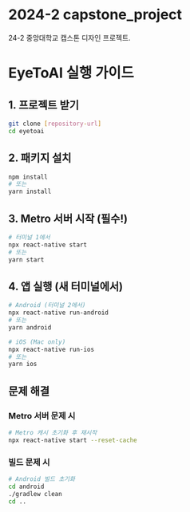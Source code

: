 # 2024-2 capstone_project

24-2 중앙대학교 캡스톤 디자인 프로젝트. 

# EyeToAI 실행 가이드

## 1. 프로젝트 받기

```bash
git clone [repository-url]
cd eyetoai
```

## 2. 패키지 설치

```bash
npm install
# 또는
yarn install
```

## 3. Metro 서버 시작 (필수!)

```bash
# 터미널 1에서
npx react-native start
# 또는
yarn start
```

## 4. 앱 실행 (새 터미널에서)

```bash
# Android (터미널 2에서)
npx react-native run-android
# 또는
yarn android

# iOS (Mac only)
npx react-native run-ios
# 또는
yarn ios
```

## 문제 해결

### Metro 서버 문제 시

```bash
# Metro 캐시 초기화 후 재시작
npx react-native start --reset-cache
```

### 빌드 문제 시

```bash
# Android 빌드 초기화
cd android
./gradlew clean
cd ..
```

